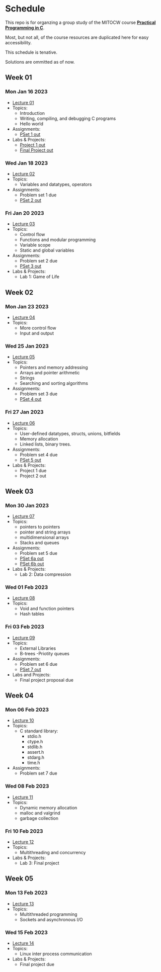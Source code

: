 # Schedule

This repo is for organzing a group study of the MITOCW course
[**Practical Programming in C**](https://ocw.mit.edu/courses/6-087-practical-programming-in-c-january-iap-2010/pages/syllabus/).

Most, but not all, of the course resources are duplicated here
for easy accessibility.

This schedule is tenative.

Solutions are ommitted as of now.

## Week 01

### Mon Jan 16 2023

- [Lecture 01](lectures/lec01.pdf)
- Topics:
  - Introduction
  - Writing, compiling, and debugging C programs
  - Hello world
- Assignments:
  - [PSet 1 out](assignments/assn01.pdf)
- Labs & Projects:
  - [Project 1 out](labs_and_projects/lab01.pdf)
  - [Final Project out](labs_and_projects/final_project.pdf)

### Wed Jan 18 2023

- [Lecture 02](lectures/lec02.pdf)
- Topics:
  - Variables and datatypes, operators
- Assignments:
  - Problem set 1 due
  - [PSet 2 out](assignments/assn02.pdf)

### Fri Jan 20 2023

- [Lecture 03](lectures/lec03.pdf)
- Topics:
  - Control flow
  - Functions and modular programming
  - Variable scope
  - Static and global variables
- Assignments:
  - Problem set 2 due
  - [PSet 3 out](assignments/assn03.pdf)
- Labs & Projects:
  - Lab 1: Game of Life

## Week 02

### Mon Jan 23 2023

- [Lecture 04](lectures/lec04.pdf)
- Topics:
  - More control flow
  - Input and output

### Wed 25 Jan 2023

- [Lecture 05](lectures/lec05.pdf)
- Topics:
  - Pointers and memory addressing
  - Arrays and pointer arithmetic
  - Strings
  - Searching and sorting algorithms
- Assignments:
  - Problem set 3 due
  - [PSet 4 out](assignments/assn04.pdf)

### Fri 27 Jan 2023

- [Lecture 06](lectures/lec06.pdf)
- Topics:
  - User-defined datatypes, structs, unions, bitfields
  - Memory allocation
  - Linked lists, binary trees.
- Assignments:
  - Problem set 4 due
  - [PSet 5 out](assignments/assn05.pdf)
- Labs & Projects:
  - Project 1 due
  - Project 2 out

## Week 03

### Mon 30 Jan 2023

- [Lecture 07](lectures/lec07.pdf)
- Topics:
  - pointers to pointers
  - pointer and string arrays
  - multidimensional arrays
  - Stacks and queues
- Assignments:
  - Problem set 5 due
  - [PSet 6a out](assignments/assn06a.pdf)
  - [PSet 6b out](assignments/assn06b.pdf)
- Labs & Projects:
  - Lab 2: Data compression

### Wed 01 Feb 2023

- [Lecture 08](lectures/lec08.pdf)
- Topics:
  - Void and function pointers
  - Hash tables

### Fri 03 Feb 2023

- [Lecture 09](lectures/lec09.pdf)
- Topics:
  - External Libraries
  - B-trees
  -Priotity queues
- Assignments:
  - Problem set 6 due
  - [PSet 7 out](assignments/assn07.pdf)
- Labs and Projects:
  - Final project proposal due

## Week 04

### Mon 06 Feb 2023

- [Lecture 10](lectures/lec10.pdf)
- Topics:
  - C standard library:
    - stdio.h
    - ctype.h
    - stdlib.h
    - assert.h
    - stdarg.h
    - time.h
- Assignments:
  - Problem set 7 due

### Wed 08 Feb 2023

- [Lecture 11](lectures/lec11.pdf)
- Topics:
  - Dynamic memory allocation
  - malloc and valgrind
  - garbage collection

### Fri 10 Feb 2023

- [Lecture 12](lectures/lec12.pdf)
- Topics:
  - Multithreading and concurrency
- Labs & Projects:
  - Lab 3: Final project

## Week 05

### Mon 13 Feb 2023

- [Lecture 13](lectures/lec13.pdf)
- Topics:
  - Multithreaded programming
  - Sockets and asynchronous I/O

### Wed 15 Feb 2023

- [Lecture 14](lectures/lec14.pdf)
- Topics:
  - Linux inter process communication
- Labs & Projects:
  - Final project due
